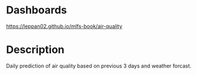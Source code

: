 # Dashboards
https://leppan02.github.io/mlfs-book/air-quality

# Description
Daily prediction of air quality based on previous 3 days and weather forcast.
